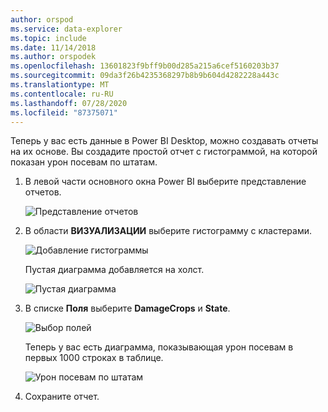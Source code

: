 ```yaml
---
author: orspod
ms.service: data-explorer
ms.topic: include
ms.date: 11/14/2018
ms.author: orspodek
ms.openlocfilehash: 13601823f9bff9b00d285a215a6cef5160203b37
ms.sourcegitcommit: 09da3f26b4235368297b8b9b604d4282228a443c
ms.translationtype: MT
ms.contentlocale: ru-RU
ms.lasthandoff: 07/28/2020
ms.locfileid: "87375071"
---
```

Теперь у вас есть данные в Power BI Desktop, можно создавать отчеты на их основе. Вы создадите простой отчет с гистограммой, на которой показан урон посевам по штатам.

1. В левой части основного окна Power BI выберите представление отчетов.

    ![Представление отчетов](media/data-explorer-power-bi-visualize-basic/report-view.png)

1. В области **ВИЗУАЛИЗАЦИИ** выберите гистограмму с кластерами.

    ![Добавление гистограммы](media/data-explorer-power-bi-visualize-basic/add-column-chart.png)

    Пустая диаграмма добавляется на холст.

    ![Пустая диаграмма](media/data-explorer-power-bi-visualize-basic/blank-chart.png)

1. В списке **Поля** выберите **DamageCrops** и **State**.

    ![Выбор полей](media/data-explorer-power-bi-visualize-basic/select-fields.png)

    Теперь у вас есть диаграмма, показывающая урон посевам в первых 1000 строках в таблице.

    ![Урон посевам по штатам](media/data-explorer-power-bi-visualize-basic/damage-column-chart.png)

1. Сохраните отчет.